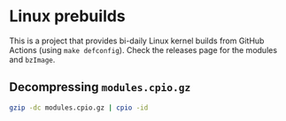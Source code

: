 # Linux prebuilds

This is a project that provides bi-daily Linux kernel builds from GitHub Actions (using `make defconfig`). Check the releases page for the modules and `bzImage`.

## Decompressing `modules.cpio.gz`

```bash
gzip -dc modules.cpio.gz | cpio -id
```
